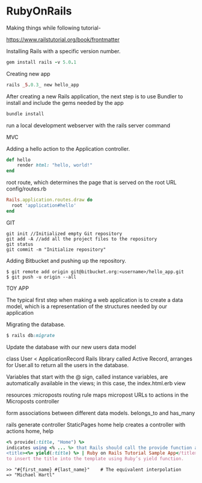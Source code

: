 # RubyOnRails

Making things while following tutorial-

https://www.railstutorial.org/book/frontmatter

Installing Rails with a specific version number.
```ruby
gem install rails -v 5.0.1
```
Creating new app
```ruby
rails _5.0.3_ new hello_app
```
After creating a new Rails application, the next step is to use Bundler to install and include the gems needed by the app
```ruby
bundle install
```
run a local development webserver with the rails server command

MVC

Adding a hello action to the Application controller.
```ruby
def hello
    render html: "hello, world!"
end
```
root route, which determines the page that is served on the root URL
config/routes.rb
```ruby
Rails.application.routes.draw do
  root 'application#hello'
end
```
GIT
```
git init //Initialized empty Git repository
git add -A //add all the project files to the repository
git status
git commit -m "Initialize repository"
```
Adding Bitbucket and pushing up the repository.
```
$ git remote add origin git@bitbucket.org:<username>/hello_app.git
$ git push -u origin --all
```
TOY APP

The typical first step when making a web application is to create a data model, which is a representation of the structures needed by our application

Migrating the database.
```ruby
$ rails db:migrate
```
Update the database with our new users data model

class User < ApplicationRecord
Rails library called Active Record, arranges for User.all to return all the users in the database.

Variables that start with the @ sign, called instance variables, are automatically available in the views; in this case, the index.html.erb view

resources :microposts routing rule maps micropost URLs to actions in the Microposts controller

form associations between different data models.
belongs_to and has_many

rails generate controller StaticPages home help
creates a controller with actions home, help
```ruby
<% provide(:title, "Home") %>
indicates using <% ... %> that Rails should call the provide function and associate the string "Home" with the label :title
<title><%= yield(:title) %> | Ruby on Rails Tutorial Sample App</title>
to insert the title into the template using Ruby’s yield function.
```
```
>> "#{first_name} #{last_name}"    # The equivalent interpolation
=> "Michael Hartl"
```
